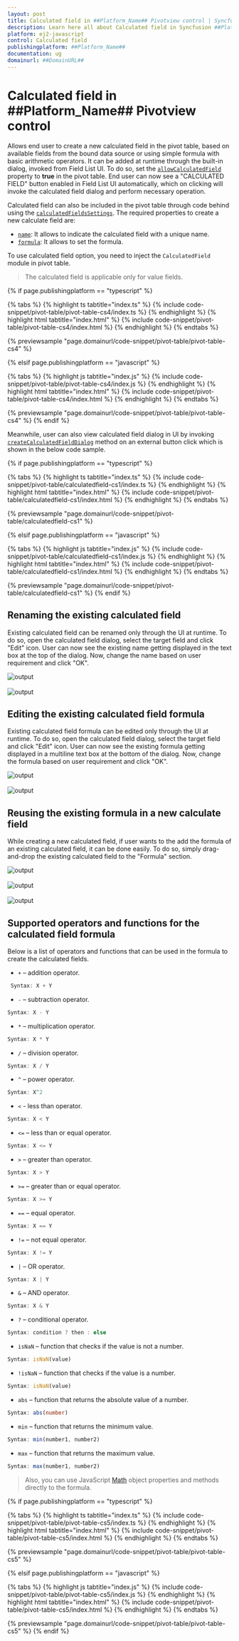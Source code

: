 ```yaml
---
layout: post
title: Calculated field in ##Platform_Name## Pivotview control | Syncfusion
description: Learn here all about Calculated field in Syncfusion ##Platform_Name## Pivotview control of Syncfusion Essential JS 2 and more.
platform: ej2-javascript
control: Calculated field 
publishingplatform: ##Platform_Name##
documentation: ug
domainurl: ##DomainURL##
---
```


# Calculated field in ##Platform_Name## Pivotview control

Allows end user to create a new calculated field in the pivot table, based on available fields from the bound data source or using simple formula with basic arithmetic operators. It can be added at runtime through the built-in dialog, invoked from Field List UI. To do so, set the [`allowCalculatedField`](https://ej2.syncfusion.com/javascript/documentation/api/pivotview/pivotViewModel/#allowcalculatedfield) property to **true** in the pivot table. End user can now see a "CALCULATED FIELD" button enabled in Field List UI automatically, which on clicking will invoke the calculated field dialog and perform necessary operation.

Calculated field can also be included in the pivot table through code behind using the [`calculatedFieldsSettings`](https://ej2.syncfusion.com/javascript/documentation/api/pivotview/calculatedFieldSettings/). The required properties to create a new calculate field are:
* [`name`](https://ej2.syncfusion.com/javascript/documentation/api/pivotview/calculatedFieldSettings/#name): It allows to indicate the calculated field with a unique name.
* [`formula`](https://ej2.syncfusion.com/javascript/documentation/api/pivotview/calculatedFieldSettings/#formula): It allows to set the formula.

To use calculated field option, you need to inject the `CalculatedField` module in pivot table.

> The calculated field is applicable only for value fields.

{% if page.publishingplatform == "typescript" %}

 {% tabs %}
{% highlight ts tabtitle="index.ts" %}
{% include code-snippet/pivot-table/pivot-table-cs4/index.ts %}
{% endhighlight %}
{% highlight html tabtitle="index.html" %}
{% include code-snippet/pivot-table/pivot-table-cs4/index.html %}
{% endhighlight %}
{% endtabs %}
        
{% previewsample "page.domainurl/code-snippet/pivot-table/pivot-table-cs4" %}

{% elsif page.publishingplatform == "javascript" %}

{% tabs %}
{% highlight js tabtitle="index.js" %}
{% include code-snippet/pivot-table/pivot-table-cs4/index.js %}
{% endhighlight %}
{% highlight html tabtitle="index.html" %}
{% include code-snippet/pivot-table/pivot-table-cs4/index.html %}
{% endhighlight %}
{% endtabs %}

{% previewsample "page.domainurl/code-snippet/pivot-table/pivot-table-cs4" %}
{% endif %}

Meanwhile, user can also view calculated field dialog in UI by invoking [`createCalculatedFieldDialog`](https://ej2.syncfusion.com/javascript/documentation/api/pivotview/#createcalculatedfielddialog) method on an external button click which is shown in the below code sample.

{% if page.publishingplatform == "typescript" %}

 {% tabs %}
{% highlight ts tabtitle="index.ts" %}
{% include code-snippet/pivot-table/calculatedfield-cs1/index.ts %}
{% endhighlight %}
{% highlight html tabtitle="index.html" %}
{% include code-snippet/pivot-table/calculatedfield-cs1/index.html %}
{% endhighlight %}
{% endtabs %}
        
{% previewsample "page.domainurl/code-snippet/pivot-table/calculatedfield-cs1" %}

{% elsif page.publishingplatform == "javascript" %}

{% tabs %}
{% highlight js tabtitle="index.js" %}
{% include code-snippet/pivot-table/calculatedfield-cs1/index.js %}
{% endhighlight %}
{% highlight html tabtitle="index.html" %}
{% include code-snippet/pivot-table/calculatedfield-cs1/index.html %}
{% endhighlight %}
{% endtabs %}

{% previewsample "page.domainurl/code-snippet/pivot-table/calculatedfield-cs1" %}
{% endif %}

## Renaming the existing calculated field

Existing calculated field can be renamed only through the UI at runtime. To do so, open the calculated field dialog, select the target field and click "Edit" icon. User can now see the existing name getting displayed in the text box at the top of the dialog. Now, change the name based on user requirement and click "OK".

<!-- markdownlint-disable MD012 -->
![output](images/before-edit.png "Editing the calculated field")
<br/>
<br/>
![output](images/after-edit.png "Renaming the calculated field")

## Editing the existing calculated field formula

Existing calculated field formula can be edited only through the UI at runtime. To do so, open the calculated field dialog, select the target field and click "Edit" icon. User can now see the existing formula getting displayed in a multiline text box at the bottom of the dialog. Now, change the formula based on user requirement and click "OK".

![output](images/before-edit.png "Editing the calculated field")
<br/>
<br/>
![output](images/after-change.png "Editing the calculated field formula")

## Reusing the existing formula in a new calculate field

While creating a new calculated field, if user wants to the add the formula of an existing calculated field, it can be done easily. To do so, simply drag-and-drop the existing calculated field to the "Formula" section.

![output](images/before-drag.png "Dragging the existing calculated field")
<br/>
<br/>
![output](images/while-drag.png "Drag field to formula")
<br/>
<br/>
![output](images/after-drag.png "Reusing the existing calculated field formula")

## Supported operators and functions for the calculated field formula

Below is a list of operators and functions that can be used in the formula to create the calculated fields.

* `+` – addition operator.

```ts
 Syntax: X + Y
```

* `-` – subtraction operator.

```ts
Syntax: X - Y
```

* `*` – multiplication operator.

```ts
Syntax: X * Y
```

* `/` – division operator.

```ts
Syntax: X / Y
```

* `^` – power operator.

```ts
Syntax: X^2
```

* `<` - less than operator.

```ts
Syntax: X < Y
```

* `<=` – less than or equal operator.

```ts
Syntax: X <= Y
```

* `>` – greater than operator.

```ts
Syntax: X > Y
```

* `>=` – greater than or equal operator.

```ts
Syntax: X >= Y
```

* `==` – equal operator.

```ts
Syntax: X == Y
```

* `!=` – not equal operator.

```ts
Syntax: X != Y
```

* `|` – OR operator.

```ts
Syntax: X | Y
```

* `&` – AND operator.

```ts
Syntax: X & Y
```

* `?` – conditional operator.

```ts
Syntax: condition ? then : else
```

* `isNaN` – function that checks if the value is not a number.

```ts
Syntax: isNaN(value)
```

* `!isNaN` – function that checks if the value is a number.

```ts
Syntax: isNaN(value)
```

* `abs` – function that returns the absolute value of a number.

```ts
Syntax: abs(number)
```

* `min` – function that returns the minimum value.

```ts
Syntax: min(number1, number2)
```

* `max` – function that returns the maximum value.

```ts
Syntax: max(number1, number2)
```

 > Also, you can use JavaScript [Math](https://developer.mozilla.org/en-US/docs/Web/JavaScript/Reference/Global_Objects/Math) object properties and methods directly to the formula.

{% if page.publishingplatform == "typescript" %}

 {% tabs %}
{% highlight ts tabtitle="index.ts" %}
{% include code-snippet/pivot-table/pivot-table-cs5/index.ts %}
{% endhighlight %}
{% highlight html tabtitle="index.html" %}
{% include code-snippet/pivot-table/pivot-table-cs5/index.html %}
{% endhighlight %}
{% endtabs %}
        
{% previewsample "page.domainurl/code-snippet/pivot-table/pivot-table-cs5" %}

{% elsif page.publishingplatform == "javascript" %}

{% tabs %}
{% highlight js tabtitle="index.js" %}
{% include code-snippet/pivot-table/pivot-table-cs5/index.js %}
{% endhighlight %}
{% highlight html tabtitle="index.html" %}
{% include code-snippet/pivot-table/pivot-table-cs5/index.html %}
{% endhighlight %}
{% endtabs %}

{% previewsample "page.domainurl/code-snippet/pivot-table/pivot-table-cs5" %}
{% endif %}